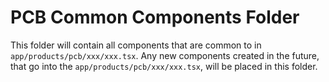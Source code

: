 # PCB Common Components Folder

This folder will contain all components that are common to in `app/products/pcb/xxx/xxx.tsx`.
Any new components created in the future, that go into the `app/products/pcb/xxx/xxx.tsx`, will be placed in this folder.
